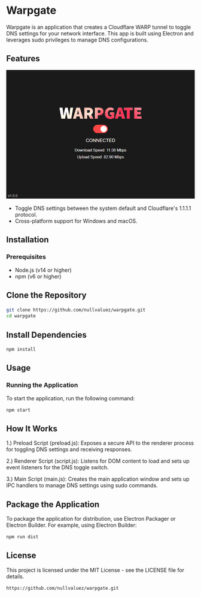 # Warpgate
Warpgate is an application that creates a Cloudflare WARP tunnel to toggle DNS settings for your network interface. This app is built using Electron and leverages sudo privileges to manage DNS configurations.

## Features
![WarpGate](https://github.com/nullvaluez/warpgate/blob/main/assets/images/ss.png)
- Toggle DNS settings between the system default and Cloudflare's 1.1.1.1 protocol.
- Cross-platform support for Windows and macOS.

## Installation

### Prerequisites

- Node.js (v14 or higher)
- npm (v6 or higher)

## Clone the Repository

```bash
git clone https://github.com/nullvaluez/warpgate.git
cd warpgate
```
## Install Dependencies
```bash
npm install
```
## Usage
### Running the Application
To start the application, run the following command:
```bash
npm start
```
## How It Works
1.) Preload Script (preload.js):
Exposes a secure API to the renderer process for toggling DNS settings and receiving responses.

2.) Renderer Script (script.js):
Listens for DOM content to load and sets up event listeners for the DNS toggle switch.

3.) Main Script (main.js):
Creates the main application window and sets up IPC handlers to manage DNS settings using sudo commands.

## Package the Application
To package the application for distribution, use Electron Packager or Electron Builder. For example, using Electron Builder:
```bash
npm run dist
```

## License
This project is licensed under the MIT License - see the LICENSE file for details.
```arduino
https://github.com/nullvaluez/warpgate.git
```

